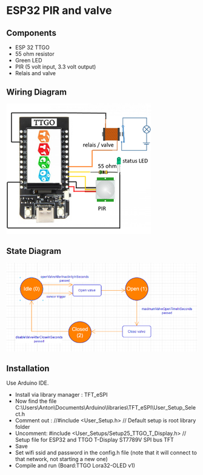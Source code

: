 # ESP32 PIR and valve

## Components
- ESP 32 TTGO
- 55 ohm resistor
- Green LED
- PIR (5 volt input, 3.3 volt output)
- Relais and valve

## Wiring Diagram
![alt text](images/wiring_diagram.png "Wiring diagram")

## State Diagram
![alt text](images/state_diagram.png "State diagram")

## Installation
Use Arduino IDE.

- Install via library manager : TFT_eSPI
- Now find the file C:\Users\Anton\Documents\Arduino\libraries\TFT_eSPI\User_Setup_Select.h
- Comment out : //#include <User_Setup.h>           // Default setup is root library folder
- Uncomment: #include <User_Setups/Setup25_TTGO_T_Display.h>    // Setup file for ESP32 and TTGO T-Display ST7789V SPI bus TFT
- Save
- Set wifi ssid and password in the config.h file (note that it will connect to that network, not starting a new one)
- Compile and run (Board:TTGO Lora32-OLED v1)

